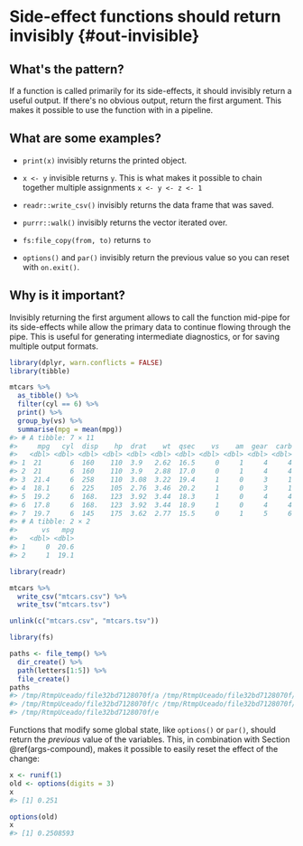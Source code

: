 # Side-effect functions should return invisibly {#out-invisible}



## What's the pattern?

If a function is called primarily for its side-effects, it should invisibly return a useful output. If there's no obvious output, return the first argument. This makes it possible to use the function with in a pipeline.

## What are some examples?



* `print(x)` invisibly returns the printed object.

* `x <- y` invisible returns `y`. This is what makes it possible to chain
  together multiple assignments `x <- y <- z <- 1`

* `readr::write_csv()` invisibly returns the data frame that was saved.

* `purrr::walk()` invisibly returns the vector iterated over.

* `fs:file_copy(from, to)` returns `to`

* `options()` and `par()` invisibly return the previous value so you can 
  reset with `on.exit()`.

## Why is it important?

Invisibly returning the first argument allows to call the function mid-pipe for its side-effects while allow the primary data to continue flowing through the pipe. This is useful for generating intermediate diagnostics, or for saving multiple output formats.


```r
library(dplyr, warn.conflicts = FALSE)
library(tibble)

mtcars %>%
  as_tibble() %>% 
  filter(cyl == 6) %>% 
  print() %>% 
  group_by(vs) %>% 
  summarise(mpg = mean(mpg))
#> # A tibble: 7 × 11
#>     mpg   cyl  disp    hp  drat    wt  qsec    vs    am  gear  carb
#>   <dbl> <dbl> <dbl> <dbl> <dbl> <dbl> <dbl> <dbl> <dbl> <dbl> <dbl>
#> 1  21       6  160    110  3.9   2.62  16.5     0     1     4     4
#> 2  21       6  160    110  3.9   2.88  17.0     0     1     4     4
#> 3  21.4     6  258    110  3.08  3.22  19.4     1     0     3     1
#> 4  18.1     6  225    105  2.76  3.46  20.2     1     0     3     1
#> 5  19.2     6  168.   123  3.92  3.44  18.3     1     0     4     4
#> 6  17.8     6  168.   123  3.92  3.44  18.9     1     0     4     4
#> 7  19.7     6  145    175  3.62  2.77  15.5     0     1     5     6
#> # A tibble: 2 × 2
#>      vs   mpg
#>   <dbl> <dbl>
#> 1     0  20.6
#> 2     1  19.1
```


```r
library(readr)

mtcars %>% 
  write_csv("mtcars.csv") %>% 
  write_tsv("mtcars.tsv")

unlink(c("mtcars.csv", "mtcars.tsv"))
```


```r
library(fs)

paths <- file_temp() %>%
  dir_create() %>%
  path(letters[1:5]) %>%
  file_create()
paths
#> /tmp/RtmpUceado/file32bd7128070f/a /tmp/RtmpUceado/file32bd7128070f/b 
#> /tmp/RtmpUceado/file32bd7128070f/c /tmp/RtmpUceado/file32bd7128070f/d 
#> /tmp/RtmpUceado/file32bd7128070f/e
```

Functions that modify some global state, like `options()` or `par()`, should return the _previous_ value of the variables. This, in combination with Section \@ref(args-compound), makes it possible to easily reset the effect of the change:


```r
x <- runif(1)
old <- options(digits = 3)
x
#> [1] 0.251

options(old)
x
#> [1] 0.2508593
```
